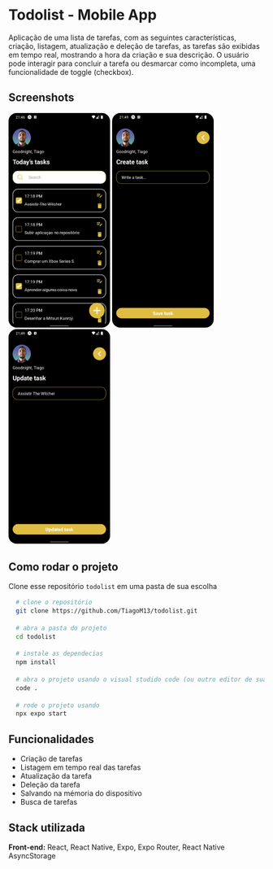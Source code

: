 # Todolist - Mobile App

Aplicação de uma lista de tarefas, com as seguintes características, criação, listagem, atualização e deleção de tarefas, as tarefas são exibidas em tempo real, mostrando a hora da criação e sua descrição. O usuário pode interagir para concluir a tarefa ou desmarcar como incompleta, uma funcionalidade de toggle (checkbox).

## Screenshots

<div>
  <img src="./src/assets/home.png" width="200" style="border-radius: 16px" alt="" />
  <img src="./src/assets/create.png" width="200" style="border-radius: 16px" alt="" />
  <img src="./src/assets/update.png" width="200" style="border-radius: 16px" alt="" />
</div>

## Como rodar o projeto

Clone esse repositório `todolist` em uma pasta de sua escolha

```bash
  # clone o repositório
  git clone https://github.com/TiagoM13/todolist.git

  # abra a pasta do projeto 
  cd todolist 

  # instale as dependecias
  npm install

  # abra o projeto usando o visual studido code (ou outro editor de sua escolha) 
  code .

  # rode o projeto usando
  npx expo start
```
    
## Funcionalidades

- Criação de tarefas
- Listagem em tempo real das tarefas
- Atualização da tarefa
- Deleção da tarefa
- Salvando na mémoria do dispositivo
- Busca de tarefas


## Stack utilizada

**Front-end:** React, React Native, Expo, Expo Router, React Native AsyncStorage

